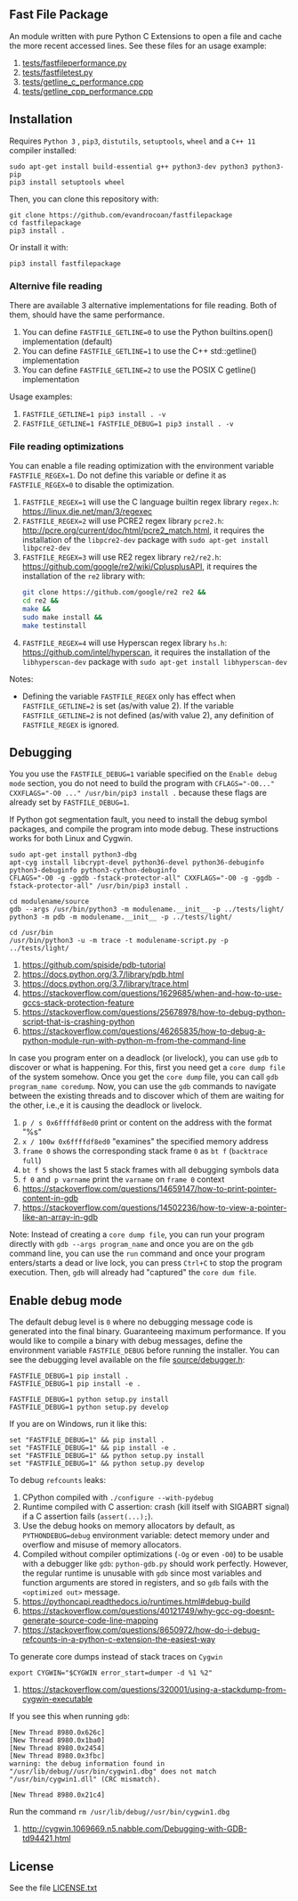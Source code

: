 
## Fast File Package

An module written with pure Python C Extensions to open a file and
cache the more recent accessed lines.
See these files for an usage example:
1. [tests/fastfileperformance.py](tests/fastfileperformance.py)
1. [tests/fastfiletest.py](tests/fastfiletest.py)
1. [tests/getline_c_performance.cpp](tests/getline_c_performance.cpp)
1. [tests/getline_cpp_performance.cpp](tests/getline_cpp_performance.cpp)


## Installation

Requires `Python 3` ,
`pip3`, `distutils`, `setuptools`, `wheel` and
a `C++ 11` compiler installed:
```
sudo apt-get install build-essential g++ python3-dev python3 python3-pip
pip3 install setuptools wheel
```

Then, you can clone this repository with:
```
git clone https://github.com/evandrocoan/fastfilepackage
cd fastfilepackage
pip3 install .
```

Or install it with:
```
pip3 install fastfilepackage
```

### Alternive file reading

There are available 3 alternative implementations for file reading.
Both of them,
should have the same performance.
1. You can define `FASTFILE_GETLINE=0` to use the Python builtins.open() implementation (default)
1. You can define `FASTFILE_GETLINE=1` to use the C++ std::getline() implementation
1. You can define `FASTFILE_GETLINE=2` to use the POSIX C getline() implementation

Usage examples:
1. `FASTFILE_GETLINE=1 pip3 install . -v`
1. `FASTFILE_GETLINE=1 FASTFILE_DEBUG=1 pip3 install . -v`


### File reading optimizations

You can enable a file reading optimization with the environment variable `FASTFILE_REGEX=1`.
Do not define this variable or define it as `FASTFILE_REGEX=0` to disable the optimization.

1. `FASTFILE_REGEX=1` will use the C language builtin regex library `regex.h`:
   https://linux.die.net/man/3/regexec
1. `FASTFILE_REGEX=2` will use PCRE2 regex library `pcre2.h`:
   http://pcre.org/current/doc/html/pcre2_match.html,
   it requires the installation of the `libpcre2-dev` package with `sudo apt-get install libpcre2-dev`
1. `FASTFILE_REGEX=3` will use RE2 regex library `re2/re2.h`:
   https://github.com/google/re2/wiki/CplusplusAPI,
   it requires the installation of the `re2` library with:
   ```sh
   git clone https://github.com/google/re2 re2 &&
   cd re2 &&
   make &&
   sudo make install &&
   make testinstall
   ```
1. `FASTFILE_REGEX=4` will use Hyperscan regex library `hs.h`:
   https://github.com/intel/hyperscan,
   it requires the installation of the `libhyperscan-dev` package with `sudo apt-get install libhyperscan-dev`

Notes:
 * Defining the variable `FASTFILE_REGEX` only has effect when `FASTFILE_GETLINE=2` is set (as/with value 2).
   If the variable `FASTFILE_GETLINE=2` is not defined (as/with value 2),
   any definition of `FASTFILE_REGEX` is ignored.


## Debugging

You you use the `FASTFILE_DEBUG=1` variable specified on the `Enable debug mode` section,
you do not need to build the program with `CFLAGS="-O0..." CXXFLAGS="-O0 ..."
/usr/bin/pip3 install .` because these flags are already set by
`FASTFILE_DEBUG=1`.

If Python got segmentation fault,
you need to install the debug symbol packages,
and compile the program into mode debug.
These instructions works for both Linux and
Cygwin.
```
sudo apt-get install python3-dbg
apt-cyg install libcrypt-devel python36-devel python36-debuginfo python3-debuginfo python3-cython-debuginfo
CFLAGS="-O0 -g -ggdb -fstack-protector-all" CXXFLAGS="-O0 -g -ggdb -fstack-protector-all" /usr/bin/pip3 install .

cd modulename/source
gdb --args /usr/bin/python3 -m modulename.__init__ -p ../tests/light/
python3 -m pdb -m modulename.__init__ -p ../tests/light/

cd /usr/bin
/usr/bin/python3 -u -m trace -t modulename-script.py -p ../tests/light/
```
1. https://github.com/spiside/pdb-tutorial
1. https://docs.python.org/3.7/library/pdb.html
1. https://docs.python.org/3.7/library/trace.html
1. https://stackoverflow.com/questions/1629685/when-and-how-to-use-gccs-stack-protection-feature
1. https://stackoverflow.com/questions/25678978/how-to-debug-python-script-that-is-crashing-python
1. https://stackoverflow.com/questions/46265835/how-to-debug-a-python-module-run-with-python-m-from-the-command-line

In case you program enter on a deadlock (or livelock),
you can use `gdb` to discover or what is happening.
For this,
first you need get a `core dump file` of the system somehow.
Once you get the `core dump` file,
you can call `gdb program_name coredump`.
Now,
you can use the `gdb` commands to navigate between the existing threads and
to discover which of them are waiting for the other,
i.e.,e it is causing the deadlock or livelock.
1. `p / s 0x6ffffdf8ed0` print or content on the address with the format "%s"
1. `x / 100w 0x6ffffdf8ed0` "examines" the specified memory address
1. `frame 0` shows the corresponding stack frame `0` as `bt f` (`backtrace full`)
1. `bt f 5` shows the last 5 stack frames with all debugging symbols data
1. `f 0` and` p varname` print the `varname` on `frame 0` context
1. https://stackoverflow.com/questions/14659147/how-to-print-pointer-content-in-gdb
1. https://stackoverflow.com/questions/14502236/how-to-view-a-pointer-like-an-array-in-gdb

Note:
Instead of creating a `core dump file`,
you can run your program directly with `gdb --args program_name` and
once you are on the `gdb` command line,
you can use the `run` command and
once your program enters/starts a dead or live lock,
you can press `Ctrl+C` to stop the program execution.
Then,
`gdb` will already had "captured" the `core dum file`.


## Enable debug mode

The default debug level is `0` where no debugging message code is generated into the final binary.
Guaranteeing maximum performance.
If you would like to compile a binary with debug messages,
define the environment variable `FASTFILE_DEBUG` before running the installer.
You can see the debugging level available on the file [source/debugger.h](source/debugger.h):
```
FASTFILE_DEBUG=1 pip install .
FASTFILE_DEBUG=1 pip install -e .

FASTFILE_DEBUG=1 python setup.py install
FASTFILE_DEBUG=1 python setup.py develop
```

If you are on Windows,
run it like this:
```
set "FASTFILE_DEBUG=1" && pip install .
set "FASTFILE_DEBUG=1" && pip install -e .
set "FASTFILE_DEBUG=1" && python setup.py install
set "FASTFILE_DEBUG=1" && python setup.py develop
```

To debug `refcounts` leaks:
1. CPython compiled with `./configure --with-pydebug`
1. Runtime compiled with C assertion:
   crash (kill itself with SIGABRT signal) if a C assertion fails (`assert(...);`).
1. Use the debug hooks on memory allocators by default,
   as `PYTHONDEBUG=debug` environment variable:
   detect memory under and overflow and
   misuse of memory allocators.
1. Compiled without compiler optimizations (`-Og` or even `-O0`) to be usable with a debugger like `gdb`:
   `python-gdb.py` should work perfectly.
   However,
   the regular runtime is unusable with `gdb` since most variables and
   function arguments are stored in registers,
   and so `gdb` fails with the `<optimized out>` message.
1. https://pythoncapi.readthedocs.io/runtimes.html#debug-build
1. https://stackoverflow.com/questions/40121749/why-gcc-og-doesnt-generate-source-code-line-mapping
1. https://stackoverflow.com/questions/8650972/how-do-i-debug-refcounts-in-a-python-c-extension-the-easiest-way

To generate core dumps instead of stack traces on `Cygwin`
```
export CYGWIN="$CYGWIN error_start=dumper -d %1 %2"
```
1. https://stackoverflow.com/questions/320001/using-a-stackdump-from-cygwin-executable

If you see this when running `gdb`:
```
[New Thread 8980.0x626c]
[New Thread 8980.0x1ba0]
[New Thread 8980.0x2454]
[New Thread 8980.0x3fbc]
warning: the debug information found in "/usr/lib/debug//usr/bin/cygwin1.dbg" does not match "/usr/bin/cygwin1.dll" (CRC mismatch).

[New Thread 8980.0x21c4]
```
Run the command `rm /usr/lib/debug//usr/bin/cygwin1.dbg`
1. http://cygwin.1069669.n5.nabble.com/Debugging-with-GDB-td94421.html


## License

See the file [LICENSE.txt](LICENSE.txt)

